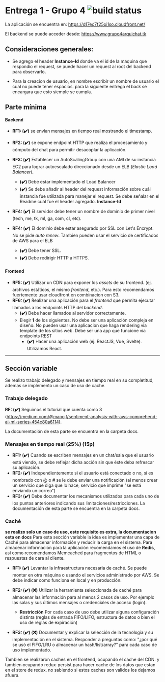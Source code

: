 # Entrega 1 - Grupo 4 ![build status](https://travis-ci.com/iic2173/iic2173-proyecto-semestral-grupo4.svg?token=UZa1uHmYTKLCwBgH4i9i&branch=master)

La aplicación se encuentra en: https://d17ec7f25oi1so.cloudfront.net/

El backend se puede acceder desde: https://www.grupo4arquichat.tk

## Consideraciones generales:

- Se agrego el header **Instance-Id** donde va el id de la maquina que respondio el request, se puede hacer un request al root del backend para observarlo.

- Para la creacion de usuario, en nombre escribir un nombre de usuario el cual no puede tener espacios. para la siguiente entrega el back se encargara que esto siemple se cumpla.

## Parte mínima

#### **Backend**
* **RF1: (:heavy_check_mark:)** se envían mensajes en tiempo real mostrando el timestamp.
* **RF2: (:heavy_check_mark:)** se expone endpoint HTTP que realiza el procesamiento y cómputo del chat para permitir desacoplar la aplicación.

* **RF3: (:heavy_check_mark:)** Establecer un AutoScalingGroup con una AMI de su instancia EC2 para lograr autoescalado direccionado desde un ELB (_Elastic Load Balancer_).
    * **(:heavy_check_mark:)** Debe estar implementado el Load Balancer
    * **(:heavy_check_mark:)** Se debe añadir al header del request información sobre cuál instancia fue utilizada para manejar el request. Se debe señalar en el Readme cuál fue el header agregado. **Instance-Id**
* **RF4: (:heavy_check_mark:)** El servidor debe tener un nombre de dominio de primer nivel (tech, me, tk, ml, ga, com, cl, etc).

* **RF4: (:heavy_check_mark:)** El dominio debe estar asegurado por SSL con Let's Encrypt. No se pide *auto renew*. Tambien pueden usar el servicio de certificados de AWS para el ELB
    * **(:heavy_check_mark:)** Debe tener SSL. 
    * **(:heavy_check_mark:)** Debe redirigir HTTP a HTTPS.

#### **Frontend**
* **RF5: (:heavy_check_mark:)** Utilizar un CDN para exponer los *assets* de su frontend. (ej. archivos estáticos, el mismo *frontend*, etc.). Para esto recomendamos fuertemente usar cloudfront en combinacion con S3.
* **RF6: (:heavy_check_mark:)** Realizar una aplicación para el *frontend* que permita ejecutar llamados a los endpoints HTTP del *backend*.
    * **(:heavy_check_mark:)** Debe hacer llamados al servidor correctamente.
    * Elegir **1** de los siguientes. No debe ser una aplicación compleja en diseño. No pueden usar una aplicacion que haga rendering via template de los sitios web. Debe ser una app que funcione via endpoints REST
        * **(:heavy_check_mark:)** Hacer una aplicación web (ej. ReactJS, Vue, Svelte). Utilizamos React.

---

## Sección variable

Se realizo trabajo delegado y mensajes en tiempo real en su completitud, ademas se implemento un caso de uso de cache.

### Trabajo delegado 

**RF: (:heavy_check_mark:)** Seguimos el tutorial que cuenta como 3 (https://medium.com/@manojf/sentiment-analysis-with-aws-comprehend-ai-ml-series-454c80a6114). 

La documentación de esta parte se encuentra en la carpeta docs.

### Mensajes en tiempo real (25%) (15p)

* **RF1: (:heavy_check_mark:)** Cuando se escriben mensajes en un chat/sala que el usuario está viendo, se debe reflejar dicha acción sin que éste deba refrescar su aplicación. 
* **RF2: (:heavy_check_mark:)** Independientemente si el usuario está conectado o no, si es nombrado con @ o # se le debe enviar una notificación (al menos crear un servicio que diga que lo hace, servicio que imprime "se está enviando un correo")
* **RF3: (:heavy_check_mark:)** Debe documentar los mecanismos utilizados para cada uno de los puntos anteriores indicando sus limitaciones/restricciones. La documentación de esta parte se encuentra en la carpeta docs. 

### Caché 
**se realizo solo un caso de uso, este requisito es extra, la documentacion esta en docs**
Para esta sección variable la idea es implementar una capa de Caché para almacenar información y reducir la carga en el sistema. Para almacenar información para la aplicación recomendamos el uso de **Redis**, así como recomendamos Memcached para fragmentos de HTML o respuestas de cara al cliente. 

* **RF1: (:heavy_check_mark:)** Levantar la infraestructura necesaria de caché. Se puede montar en otra máquina o usando el servicios administrado por AWS. Se debe indicar como funciona en local y en producción. 
* **RF2: (:heavy_check_mark:) (❌)** Utilizar la herramienta seleccionada de caché para almacenar las información para al menos 2 casos de uso. Por ejemplo las salas y sus últimos mensajes o credenciales de acceso (login).  

    * **Restricción** Por cada caso de uso debe utilizar alguna configuración distinta (reglas de entrada FIFO/LIFO, estructura de datos o bien el uso de reglas de expiración)
* **RF3: (:heavy_check_mark:) (❌)** Documentar y explicar la selección de la tecnología y su implementación en el sistema. Responder a preguntas como: "¿por qué se usó el FIFO/LRU o almacenar un hash/list/array?" para cada caso de uso implementado. 

Tambien se realizaron caches en el frontend, ocupando el cache del CDN. y tambien ocupando redux-persist para hacer cache de los datos que estan en el store de redux. no sabiendo si estos caches son validos los dejamos afuera.
